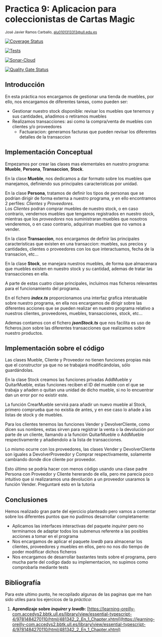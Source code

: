 
# Practica 9: Aplicacion para coleccionistas de Cartas Magic
<sup>José Javier Ramos Carballo, [alu0101313313@ull.edu.es](https://github.com/alu0101313313)  

[![Coverage Status](https://coveralls.io/repos/github/ULL-ESIT-INF-DSI-2324/ull-esit-inf-dsi-23-24-prct09-filesystem-magic-app-alu0101313313/badge.svg?branch=main)](https://coveralls.io/github/ULL-ESIT-INF-DSI-2324/ull-esit-inf-dsi-23-24-prct09-filesystem-magic-app-alu0101313313?branch=main)

[![Tests](https://github.com/ULL-ESIT-INF-DSI-2324/ull-esit-inf-dsi-23-24-prct09-filesystem-magic-app-alu0101313313/actions/workflows/node.js.yml/badge.svg)](https://github.com/ULL-ESIT-INF-DSI-2324/ull-esit-inf-dsi-23-24-prct09-filesystem-magic-app-alu0101313313/actions/workflows/node.js.yml)

[![Sonar-Cloud](https://github.com/ULL-ESIT-INF-DSI-2324/ull-esit-inf-dsi-23-24-prct09-filesystem-magic-app-alu0101313313/actions/workflows/sonarcloud.yml/badge.svg)](https://github.com/ULL-ESIT-INF-DSI-2324/ull-esit-inf-dsi-23-24-prct09-filesystem-magic-app-alu0101313313/actions/workflows/sonarcloud.yml)

[![Quality Gate Status](https://sonarcloud.io/api/project_badges/measure?project=ULL-ESIT-INF-DSI-2324_ull-esit-inf-dsi-23-24-prct09-filesystem-magic-app-alu0101313313&metric=alert_status)](https://sonarcloud.io/summary/new_code?id=ULL-ESIT-INF-DSI-2324_ull-esit-inf-dsi-23-24-prct09-filesystem-magic-app-alu0101313313)  

## Introducción

En esta práctica nos encargamos de gestionar una tienda de muebles, por ello, nos encargamos de diferentes tareas, como pueden ser:

- Gestionar nuestro stock disponible: revisar los muebles que tenemos y sus cantidades, añadimos o retiramos muebles
- Realizamos transacciones: asi como la compra/venta de muebles con clientes y/o proveedores
  - Factuaracion: generamos facturas que pueden revisar los diferentes detalles de la transaccion


## Implementación Conceptual

Empezamos por crear las clases mas elementales en nuestro programa: **Mueble**, **Persona**, **Transaccion**, **Stock**.

En la clase **Mueble**, nos dedicamos a dar formato sobre los muebles que manejamos, definiendo sus principales caracteristicas por unidad.

En la clase **Persona**, tratamos de definir los tipos de personas que se podrian dirigir de forma externa a nuestro programa, y en ello encontramos 2 perfiles: _Clientes_ y _Proveedores_.  
Los _Clientes_ podran comprar muebles de nuestro stock, o en caso contrario, vendernos muebles que tengamos registrados en nuestro stock, mientras que los _proveedores_ nos suministraran muebles que nosotros venderemos, o en caso contrario, adquiriran muebles que no vamos a vender.

En la clase **Transaccion**, nos encargamos de definir las principales caracteristicas que existen en una transaccion: muebles, sus precios y cantidades, clientes o proveedores con los que interactuamos, fecha de la transacion, etc...

En la clase **Stock**, se manejara nuestros muebles, de forma que almacenara que muebles existen en nuestro stock y su cantidad, ademas de tratar las transacciones en ella.

A parte de estas cuatro clase principales, incluimos mas ficheros relevantes para el funcionamiento del programa.

En el fichero **_index.ts_** proporcionamos una interfaz grafica interatuable sobre nuestro programa, en ella nos encargamos de dirigir sobre las diferentes acciones que se pueden realizar en nuestro programa relativo a nuestros clientes, proveedores, muebles, transacciones, stock, etc...

Ademas contamos con el fichero **_jsonStock.ts_** que nos facilita es uso de ficheros.json sobre las diferentes transacciones que realizamos sobre nuestro productos.


## Implementación sobre el código


Las clases Mueble, Cliente y Proveedor no tienen funciones propias más que el constructor ya que no se trabajará modificándolas, sólo guardándolas.

En la clase Stock creamos las funciones privadas AddMueble y QuitarMueble, estas funciones reciben el ID del mueble con el que se trabaja y añaden o quitan una unidad de dicho mueble, si no lo encuentrar dan un error por no existir este.

La función CrearMueble servirá para añadir un nuevo mueble al Stock, primero comprueba que no existía de antes, y en ese caso lo añade a las listas de stock y de muebles.

Para los clientes tenemos las funciones Vender y DevolverCliente, como dicen sus nombres, estas sirven para registrar la venta o la devolución por parte de un cliente, llamando a la función QuitarMueble o AddMueble respectivamente y añadiendolo a la lista de transacciones.

Lo mismo ocurre con los proveedores, las clases Vender y DevolverCliente son iguales a DevolverProveedor y Comprar respectivamente, solamente cambiando donde dice cliente por proveedor.

Esto último se podría hacer con menos código usando una clase padre Persona con Proveedor y Cliente hererando de ella, pero me parecía poco intuitivo que si realizaramos una devolución a un proveedor usaramos la función Vender. Preguntaré esto en la tutoría


## Conclusiones

Hemos realizado gran parte del ejercicio planteado pero vamos a comentar sobre los diferentes puntos que no pudimos desarrollar completamente:

- Aplicamos las interfaces interactivas del paquete _inquirer_ pero no terminamos de adaptar todos los submenus referente a las posibles acciones a tomar en el programa
- Nos encargamos de aplicar el paquete _lowdb_ para almacenar los clientes, proveedores y muebles en ellos, pero no nos dio tiempo de poder modificar dichos ficheros
- Nos encargamos de desarrollar bastantes tests sobre el programa, pero mucha parte del codigo dado su implementacion, no supimos como comprobarla mediante tests

## Bibliografía

Para este ultimo punto, he recopilado algunas de las paginas que me han sido utiles para los ejercicos de la _práctica_:

1. **Aprendizaje sobre _inquirer_ y _lowdb_:** [https://learning-oreilly-com.accedys2.bbtk.ull.es/library/view/essential-typescript-4/9781484270110/html/481342_2_En_1_Chapter.xhtml](https://learning-oreilly-com.accedys2.bbtk.ull.es/library/view/essential-typescript-4/9781484270110/html/481342_2_En_1_Chapter.xhtml)
